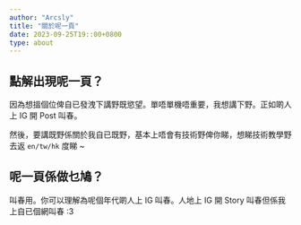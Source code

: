 ```yaml
---
author: "Arcsly"
title: "關於呢一頁"
date: 2023-09-25T19::00+0800
type: about
---
```


## 點解出現呢一頁？

因為想搵個位俾自已發洩下講野既慾望。單唔單機唔重要，我想講下野。正如啲人上 IG 開 Post 叫春。

然後，要講既野係關於我自已既野，基本上唔會有技術野俾你睇，想睇技術教學野去返 `en/tw/hk` 度睇 ~

## 呢一頁係做乜鳩？

叫春用。你可以理解為呢個年代啲人上 IG 叫春。人地上 IG 開 Story 叫春但係我上自已個網叫春 :3